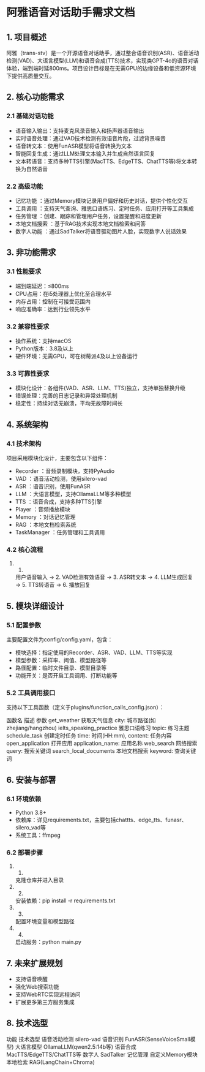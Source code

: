 # 阿雅语音对话助手需求文档
## 1. 项目概述
阿雅（trans-stv）是一个开源语音对话助手，通过整合语音识别(ASR)、语音活动检测(VAD)、大语言模型(LLM)和语音合成(TTS)技术，实现类GPT-4o的语音对话体验，端到端时延800ms。项目设计目标是在无需GPU的边缘设备和低资源环境下提供高质量交互。

## 2. 核心功能需求
### 2.1 基础对话功能
- 语音输入输出：支持麦克风录音输入和扬声器语音输出
- 实时语音处理：通过VAD技术检测有效语音片段，过滤背景噪音
- 语音转文本：使用FunASR模型将语音转换为文本
- 智能回复生成：通过LLM处理文本输入并生成自然语言回复
- 文本转语音：支持多种TTS引擎(MacTTS、EdgeTTS、ChatTTS等)将文本转换为自然语音
### 2.2 高级功能
- 记忆功能 ：通过Memory模块记录用户偏好和历史对话，提供个性化交互
- 工具调用 ：支持天气查询、雅思口语练习、定时任务、应用打开等工具集成
- 任务管理 ：创建、跟踪和管理用户任务，设置提醒和进度更新
- 本地文档搜索 ：基于RAG技术实现本地文档检索和问答
- 数字人功能 ：通过SadTalker将语音驱动图片人脸，实现数字人说话效果
## 3. 非功能需求
### 3.1 性能要求
- 端到端延迟：≤800ms
- CPU占用：在i5处理器上优化至合理水平
- 内存占用：控制在可接受范围内
- 响应准确率：达到行业领先水平
### 3.2 兼容性要求
- 操作系统：支持macOS
- Python版本：3.8及以上
- 硬件环境：无需GPU，可在树莓派4及以上设备运行
### 3.3 可靠性要求
- 模块化设计：各组件(VAD、ASR、LLM、TTS)独立，支持单独替换升级
- 错误处理：完善的日志记录和异常处理机制
- 稳定性：持续对话无崩溃，平均无故障时间长
## 4. 系统架构
### 4.1 技术架构
项目采用模块化设计，主要包含以下组件：

- Recorder ：音频录制模块，支持PyAudio
- VAD ：语音活动检测，使用silero-vad
- ASR ：语音识别，使用FunASR
- LLM ：大语言模型，支持OllamaLLM等多种模型
- TTS ：语音合成，支持多种TTS引擎
- Player ：音频播放模块
- Memory ：对话记忆管理
- RAG ：本地文档检索系统
- TaskManager ：任务管理和工具调用
### 4.2 核心流程
1. 1.
   用户语音输入 → 2. VAD检测有效语音 → 3. ASR转文本 → 4. LLM生成回复 → 5. TTS转语音 → 6. 播放回复
## 5. 模块详细设计
### 5.1 配置参数
主要配置文件为config/config.yaml，包含：

- 模块选择：指定使用的Recorder、ASR、VAD、LLM、TTS等实现
- 模型参数：采样率、阈值、模型路径等
- 路径配置：临时文件目录、模型目录等
- 功能开关：是否开启工具调用、打断功能等
### 5.2 工具调用接口
支持以下工具函数（定义于plugins/function_calls_config.json）：

函数名 描述 参数 get_weather 获取天气信息 city: 城市路径(如zhejiang/hangzhou) ielts_speaking_practice 雅思口语练习 topic: 练习主题 schedule_task 创建定时任务 time: 时间(HH:mm), content: 任务内容 open_application 打开应用 application_name: 应用名称 web_search 网络搜索 query: 搜索关键词 search_local_documents 本地文档搜索 keyword: 查询关键词

## 6. 安装与部署
### 6.1 环境依赖
- Python 3.8+
- 依赖库：详见requirements.txt，主要包括chattts、edge_tts、funasr、silero_vad等
- 系统工具：ffmpeg
### 6.2 部署步骤
1. 1.
   克隆仓库并进入目录
2. 2.
   安装依赖：pip install -r requirements.txt
3. 3.
   配置环境变量和模型路径
4. 4.
   启动服务：python main.py
## 7. 未来扩展规划
- 支持语音唤醒
- 强化Web搜索功能
- 支持WebRTC实现远程访问
- 扩展更多第三方服务集成
## 8. 技术选型
功能 技术选型 语音活动检测 silero-vad 语音识别 FunASR(SenseVoiceSmall模型) 大语言模型 OllamaLLM(qwen2.5:14b等) 语音合成 MacTTS/EdgeTTS/ChatTTS等 数字人 SadTalker 记忆管理 自定义Memory模块 本地检索 RAG(LangChain+Chroma)